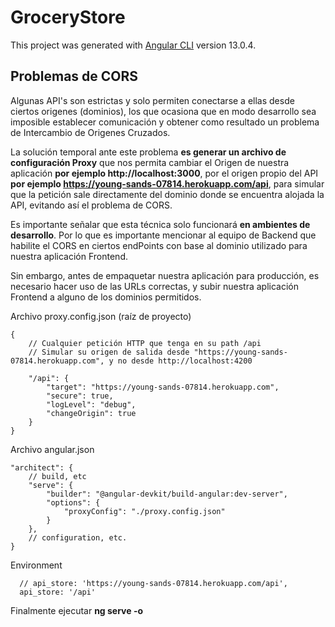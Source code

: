 # GroceryStore

This project was generated with [Angular CLI](https://github.com/angular/angular-cli) version 13.0.4.

## Problemas de CORS

Algunas API's son estrictas y solo permiten conectarse a ellas desde ciertos origenes (dominios), los que ocasiona que en modo desarrollo sea imposible establecer comunicación y obtener como resultado un problema de Intercambio de Origenes Cruzados.

La solución temporal ante este problema **es generar un archivo de configuración Proxy** que nos permita cambiar el Origen de nuestra aplicación **por ejemplo http://localhost:3000**, por el origen propio del API **por ejemplo https://young-sands-07814.herokuapp.com/api**, para simular que la petición sale directamente del dominio donde se encuentra alojada la API, evitando así el problema de CORS.

Es importante señalar que esta técnica solo funcionará **en ambientes de desarrollo**. Por lo que es importante mencionar al equipo de Backend que habilite el CORS en ciertos endPoints con base al dominio utilizado para nuestra aplicación Frontend. 

Sin embargo, antes de empaquetar nuestra aplicación para producción, es necesario hacer uso de las URLs correctas, y subir nuestra aplicación Frontend a alguno de los dominios permitidos. 

Archivo proxy.config.json (raíz de proyecto)
```
{
    // Cualquier petición HTTP que tenga en su path /api
    // Simular su origen de salida desde "https://young-sands-07814.herokuapp.com", y no desde http://localhost:4200

    "/api": {
        "target": "https://young-sands-07814.herokuapp.com",
        "secure": true,
        "logLevel": "debug",
        "changeOrigin": true
    }
}
```

Archivo angular.json
```
"architect": {
    // build, etc
    "serve": {
        "builder": "@angular-devkit/build-angular:dev-server",
        "options": {
            "proxyConfig": "./proxy.config.json"
        }
    },
    // configuration, etc.   
}
```

Environment

```
  // api_store: 'https://young-sands-07814.herokuapp.com/api',
  api_store: '/api'

```

Finalmente ejecutar **ng serve -o**
